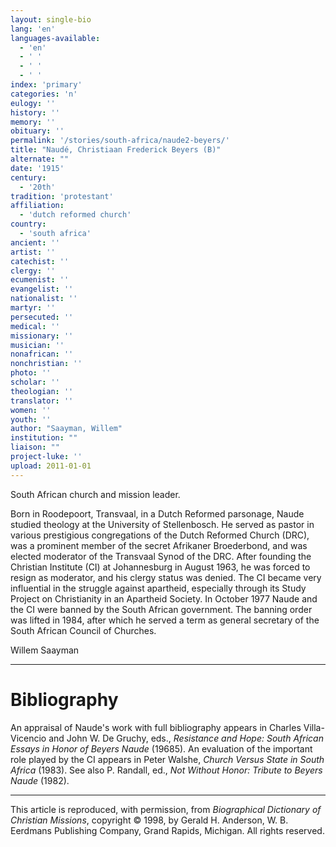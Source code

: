 ```yaml
---
layout: single-bio
lang: 'en'
languages-available:
  - 'en'
  - ' '
  - ' '
  - ' '
index: 'primary'
categories: 'n'
eulogy: ''
history: ''
memory: ''
obituary: ''
permalink: '/stories/south-africa/naude2-beyers/'
title: "Naudé, Christiaan Frederick Beyers (B)"
alternate: ""
date: '1915'
century:
  - '20th'
tradition: 'protestant'
affiliation:
  - 'dutch reformed church'
country:
  - 'south africa'
ancient: ''
artist: ''
catechist: ''
clergy: ''
ecumenist: ''
evangelist: ''
nationalist: ''
martyr: ''
persecuted: ''
medical: ''
missionary: ''
musician: ''
nonafrican: ''
nonchristian: ''
photo: ''
scholar: ''
theologian: ''
translator: ''
women: ''
youth: ''
author: "Saayman, Willem"
institution: ""
liaison: ""
project-luke: ''
upload: 2011-01-01
---
```




South African church and mission leader.

Born in Roodepoort, Transvaal, in a Dutch Reformed parsonage, Naude studied theology at the University of Stellenbosch. He served as pastor in various prestigious congregations of the Dutch Reformed Church (DRC), was a prominent member of the secret Afrikaner Broederbond, and was elected moderator of the Transvaal Synod of the DRC. After founding the Christian Institute (CI) at Johannesburg in August 1963, he was forced to resign as moderator, and his clergy status was denied. The CI became very influential in the struggle against apartheid, especially through its Study Project on Christianity in an Apartheid Society. In October 1977 Naude and the CI were banned by the South African government. The banning order was lifted in 1984, after which he served a term as general secretary of the South African Council of Churches.

Willem Saayman

---

# Bibliography

An appraisal of Naude's work with full bibliography appears in Charles Villa-Vicencio and John W. De Gruchy, eds., *Resistance and Hope: South African Essays in Honor of Beyers Naude* (19685). An evaluation of the important role played by the CI appears in Peter Walshe, *Church Versus State in South Africa* (1983). See also P. Randall, ed., *Not Without Honor: Tribute to Beyers Naude* (1982).

---

This article is reproduced, with permission, from *Biographical Dictionary of Christian Missions*,   copyright &copy; 1998, by Gerald H. Anderson, W. B. Eerdmans Publishing Company, Grand Rapids, Michigan.  All rights reserved.